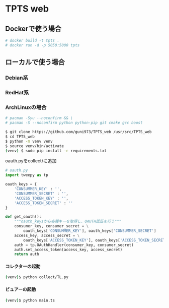 # TPTS web

## Dockerで使う場合
```bash
# docker build -t tpts .
# docker run -d -p 5050:5000 tpts
```
## ローカルで使う場合


### Debian系

### RedHat系

### ArchLinuxの場合

```bash
# pacman -Syu --noconfirm && \
# pacman -S --noconfirm python python-pip git cmake gcc boost
```

```bash
$ git clone https://github.com/guni973/TPTS_web /usr/src/TPTS_web
$ cd TPTS_web
$ python -m venv venv
$ source venv/bin/activate
(venv) $ sudo pip install -r requirements.txt
```


oauth.pyをcollect/に追加
```python
# oauth.py
import tweepy as tp

oauth_keys = {
    'CONSUMMER_KEY' : '',
    'CONSUMMER_SECRET' : '',
    'ACCESS_TOKEN_KEY' : '',
    'ACCESS_TOKEN_SECRET' : ''
}

def get_oauth():
    """oauth_keysから各種キーを取得し、OAUTH認証を行う"""
    consumer_key, consumer_secret = \
        oauth_keys['CONSUMMER_KEY'], oauth_keys['CONSUMMER_SECRET']
    access_key, access_secret = \
        oauth_keys['ACCESS_TOKEN_KEY'], oauth_keys['ACCESS_TOKEN_SECRET']
    auth = tp.OAuthHandler(consumer_key, consumer_secret)
    auth.set_access_token(access_key, access_secret)
    return auth
```

#### コレクターの起動
```bash
(venv)$ python collect/TL.py
```

#### ビュアーの起動
```bash
(venv)$ python main.ts
```
